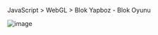 JavaScript > WebGL > Blok Yapboz - Blok Oyunu

![image](https://github.com/tubram/GameProject/assets/95336536/5a095a31-9bb5-46e7-99bf-4c3eb922792d)
